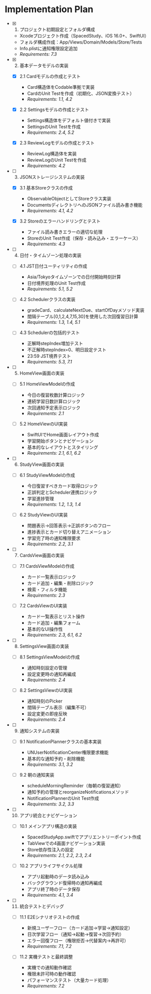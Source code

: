 # Implementation Plan

- [x] 1. プロジェクト初期設定とフォルダ構成
  - Xcodeプロジェクト作成（SpacedStudy、iOS 16.0+、SwiftUI）
  - フォルダ構成作成：App/Views/Domain/Models/Store/Tests
  - Info.plistに通知権限設定追加
  - _Requirements: 7.3_

- [x] 2. 基本データモデルの実装
  - [x] 2.1 Cardモデルの作成とテスト
    - Card構造体をCodable準拠で実装
    - CardのUnit Testを作成（初期化、JSON変換テスト）
    - _Requirements: 1.1, 4.2_

  - [x] 2.2 Settingsモデルの作成とテスト
    - Settings構造体をデフォルト値付きで実装
    - SettingsのUnit Testを作成
    - _Requirements: 2.4, 5.2_

  - [x] 2.3 ReviewLogモデルの作成とテスト
    - ReviewLog構造体を実装
    - ReviewLogのUnit Testを作成
    - _Requirements: 4.2_

- [ ] 3. JSONストレージシステムの実装
  - [x] 3.1 基本Storeクラスの作成
    - ObservableObjectとしてStoreクラス実装
    - DocumentsディレクトリへのJSONファイル読み書き機能
    - _Requirements: 4.1, 4.2_

  - [x] 3.2 Storeのエラーハンドリングとテスト
    - ファイル読み書きエラーの適切な処理
    - StoreのUnit Test作成（保存・読み込み・エラーケース）
    - _Requirements: 4.3_

- [ ] 4. 日付・タイムゾーン処理の実装
  - [ ] 4.1 JST日付ユーティリティの作成
    - Asia/Tokyoタイムゾーンでの日付開始時刻計算
    - 日付境界処理のUnit Test作成
    - _Requirements: 5.1, 5.2_

  - [ ] 4.2 Schedulerクラスの実装
    - gradeCard、calculateNextDue、startOfDayメソッド実装
    - 間隔テーブル[0,1,2,4,7,15,30]を使用した次回復習日計算
    - _Requirements: 1.3, 1.4, 5.1_

  - [ ] 4.3 Schedulerの包括的テスト
    - 正解時stepIndex増加テスト
    - 不正解時stepIndex=0、明日設定テスト
    - 23:59 JST境界テスト
    - _Requirements: 5.3, 7.1_

- [ ] 5. HomeView画面の実装
  - [ ] 5.1 HomeViewModelの作成
    - 今日の復習枚数計算ロジック
    - 連続学習日数計算ロジック
    - 次回通知予定表示ロジック
    - _Requirements: 2.1_

  - [ ] 5.2 HomeViewのUI実装
    - SwiftUIでHome画面レイアウト作成
    - 学習開始ボタンとナビゲーション
    - 基本的なレイアウトとスタイリング
    - _Requirements: 2.1, 6.1, 6.2_

- [ ] 6. StudyView画面の実装
  - [ ] 6.1 StudyViewModelの作成
    - 今日復習すべきカード取得ロジック
    - 正誤判定とScheduler連携ロジック
    - 学習進捗管理
    - _Requirements: 1.2, 1.3, 1.4_

  - [ ] 6.2 StudyViewのUI実装
    - 問題表示→回答表示→正誤ボタンのフロー
    - 進捗表示とカード切り替えアニメーション
    - 学習完了時の通知権限要求
    - _Requirements: 2.2, 3.1_

- [ ] 7. CardsView画面の実装
  - [ ] 7.1 CardsViewModelの作成
    - カード一覧表示ロジック
    - カード追加・編集・削除ロジック
    - 検索・フィルタ機能
    - _Requirements: 2.3_

  - [ ] 7.2 CardsViewのUI実装
    - カード一覧表示とリスト操作
    - カード追加・編集フォーム
    - 基本的なUI操作性
    - _Requirements: 2.3, 6.1, 6.2_

- [ ] 8. SettingsView画面の実装
  - [ ] 8.1 SettingsViewModelの作成
    - 通知時刻設定の管理
    - 設定変更時の通知再編成
    - _Requirements: 2.4_

  - [ ] 8.2 SettingsViewのUI実装
    - 通知時刻のPicker
    - 間隔テーブル表示（編集不可）
    - 設定変更の即座反映
    - _Requirements: 2.4_

- [ ] 9. 通知システムの実装
  - [ ] 9.1 NotificationPlannerクラスの基本実装
    - UNUserNotificationCenter権限要求機能
    - 基本的な通知予約・削除機能
    - _Requirements: 3.1, 3.2_

  - [ ] 9.2 朝の通知実装
    - scheduleMorningReminder（毎朝の復習通知）
    - 通知予約の管理とreorganizeNotificationsメソッド
    - NotificationPlannerのUnit Test作成
    - _Requirements: 3.2, 3.3_

- [ ] 10. アプリ統合とナビゲーション
  - [ ] 10.1 メインアプリ構造の実装
    - SpacedStudyApp.swiftでアプリエントリーポイント作成
    - TabViewでの4画面ナビゲーション実装
    - Store依存性注入の設定
    - _Requirements: 2.1, 2.2, 2.3, 2.4_

  - [ ] 10.2 アプリライフサイクル処理
    - アプリ起動時のデータ読み込み
    - バックグラウンド復帰時の通知再編成
    - アプリ終了時のデータ保存
    - _Requirements: 4.1, 3.4_

- [ ] 11. 統合テストとデバッグ
  - [ ] 11.1 E2Eシナリオテストの作成
    - 新規ユーザーフロー（カード追加→学習→通知設定）
    - 日次学習フロー（通知→起動→復習→次回予約）
    - エラー回復フロー（権限拒否→代替案内→再許可）
    - _Requirements: 7.1, 7.2_

  - [ ] 11.2 実機テストと最終調整
    - 実機での通知動作確認
    - 権限未許可時の動作確認
    - パフォーマンステスト（大量カード処理）
    - _Requirements: 7.2_